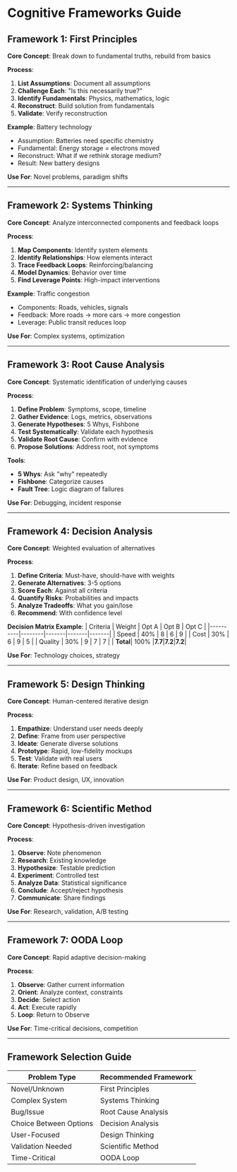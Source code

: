 # Cognitive Frameworks Guide

## Framework 1: First Principles

**Core Concept**: Break down to fundamental truths, rebuild from basics

**Process**:
1. **List Assumptions**: Document all assumptions
2. **Challenge Each**: "Is this necessarily true?"
3. **Identify Fundamentals**: Physics, mathematics, logic
4. **Reconstruct**: Build solution from fundamentals
5. **Validate**: Verify reconstruction

**Example**: Battery technology
- Assumption: Batteries need specific chemistry
- Fundamental: Energy storage = electrons moved
- Reconstruct: What if we rethink storage medium?
- Result: New battery designs

**Use For**: Novel problems, paradigm shifts

---

## Framework 2: Systems Thinking

**Core Concept**: Analyze interconnected components and feedback loops

**Process**:
1. **Map Components**: Identify system elements
2. **Identify Relationships**: How elements interact
3. **Trace Feedback Loops**: Reinforcing/balancing
4. **Model Dynamics**: Behavior over time
5. **Find Leverage Points**: High-impact interventions

**Example**: Traffic congestion
- Components: Roads, vehicles, signals
- Feedback: More roads → more cars → more congestion
- Leverage: Public transit reduces loop

**Use For**: Complex systems, optimization

---

## Framework 3: Root Cause Analysis

**Core Concept**: Systematic identification of underlying causes

**Process**:
1. **Define Problem**: Symptoms, scope, timeline
2. **Gather Evidence**: Logs, metrics, observations
3. **Generate Hypotheses**: 5 Whys, Fishbone
4. **Test Systematically**: Validate each hypothesis
5. **Validate Root Cause**: Confirm with evidence
6. **Propose Solutions**: Address root, not symptoms

**Tools**:
- **5 Whys**: Ask "why" repeatedly
- **Fishbone**: Categorize causes
- **Fault Tree**: Logic diagram of failures

**Use For**: Debugging, incident response

---

## Framework 4: Decision Analysis

**Core Concept**: Weighted evaluation of alternatives

**Process**:
1. **Define Criteria**: Must-have, should-have with weights
2. **Generate Alternatives**: 3-5 options
3. **Score Each**: Against all criteria
4. **Quantify Risks**: Probabilities and impacts
5. **Analyze Tradeoffs**: What you gain/lose
6. **Recommend**: With confidence level

**Decision Matrix Example**:
| Criteria | Weight | Opt A | Opt B | Opt C |
|----------|--------|-------|-------|-------|
| Speed    | 40%    | 8     | 6     | 9     |
| Cost     | 30%    | 6     | 9     | 5     |
| Quality  | 30%    | 9     | 7     | 7     |
| **Total**| 100%   |**7.7**|**7.2**|**7.2**|

**Use For**: Technology choices, strategy

---

## Framework 5: Design Thinking

**Core Concept**: Human-centered iterative design

**Process**:
1. **Empathize**: Understand user needs deeply
2. **Define**: Frame from user perspective
3. **Ideate**: Generate diverse solutions
4. **Prototype**: Rapid, low-fidelity mockups
5. **Test**: Validate with real users
6. **Iterate**: Refine based on feedback

**Use For**: Product design, UX, innovation

---

## Framework 6: Scientific Method

**Core Concept**: Hypothesis-driven investigation

**Process**:
1. **Observe**: Note phenomenon
2. **Research**: Existing knowledge
3. **Hypothesize**: Testable prediction
4. **Experiment**: Controlled test
5. **Analyze Data**: Statistical significance
6. **Conclude**: Accept/reject hypothesis
7. **Communicate**: Share findings

**Use For**: Research, validation, A/B testing

---

## Framework 7: OODA Loop

**Core Concept**: Rapid adaptive decision-making

**Process**:
1. **Observe**: Gather current information
2. **Orient**: Analyze context, constraints
3. **Decide**: Select action
4. **Act**: Execute rapidly
5. **Loop**: Return to Observe

**Use For**: Time-critical decisions, competition

---

## Framework Selection Guide

| Problem Type | Recommended Framework |
|-------------|----------------------|
| Novel/Unknown | First Principles |
| Complex System | Systems Thinking |
| Bug/Issue | Root Cause Analysis |
| Choice Between Options | Decision Analysis |
| User-Focused | Design Thinking |
| Validation Needed | Scientific Method |
| Time-Critical | OODA Loop |
